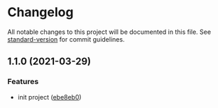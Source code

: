 # Changelog

All notable changes to this project will be documented in this file. See [standard-version](https://github.com/conventional-changelog/standard-version) for commit guidelines.

## 1.1.0 (2021-03-29)


### Features

* init project ([ebe8eb0](https://github.com/aim-leo/totea-core/commit/ebe8eb0f73cfb6bddff823e1a37c7b5eec17f11a))
